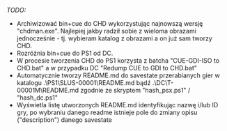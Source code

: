 ﻿*TODO:*
- Archiwizować bin+cue do CHD wykorzystując najnowszą wersję "chdman.exe". Najlepiej jakby radził sobie z wieloma obrazami jednocześnie - tj. wybieram katalog z obrazami a on już sam tworzy CHD.
- Rozróżnia bin+cue do PS1 od DC.
- W procesie tworzenia CHD do PS1 korzysta z batcha "CUE-GDI-ISO to CHD.bat" a w przypadku DC "Redump CUE to GDI to CHD.bat"
- Automatycznie tworzy README.md do savestate przerabianych gier w katalogu .\PS1\SLUS-00001\README.md bądź .\DC\T-00001M\README.md zgodnie ze skryptem "hash_psx.ps1" / "hash_dc.ps1"
- Wyświetla listę utworzonych README.md identyfikując nazwę i/lub ID gry, po wybraniu danego readme istnieje pole do zmiany opisu ("description") danego savestate